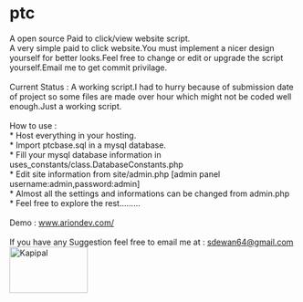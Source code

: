 ptc
===

A open source Paid to click/view website script.
<br>
  A very simple paid to click website.You must implement a nicer design yourself for better looks.Feel free to change or edit or upgrade the script yourself.Email me to get commit privilage.<br>
  <br>
  Current Status : A working script.I had to hurry because of submission date of project so some files are made over hour which might not be coded well enough.Just a working script.<br>
<br>
  How to use :<br>
    * Host everything in your hosting.<br>
    * Import ptcbase.sql in a mysql database.<br>
    * Fill your mysql database information in uses_constants/class.DatabaseConstants.php<br>
    * Edit site information from site/admin.php [admin panel username:admin,password:admin]<br>
    * Almost all the settings and informations can be changed from admin.php<br>
    * Feel free to explore the rest.........<br>
  <br>
  Demo : <a href="http://www.ariondev.com/">www.ariondev.com/</a>
  <br><br>
  If you have any Suggestion feel free to email me at : sdewan64@gmail.com
<a href="http://www.kapipal.com/opensourceptc" style="border: none !important;"><img alt="Kapipal" src="http://www.kapipal.com/static/images/badges/donate.png" style="height: 81px !important; width: 137px !important"/></a>
